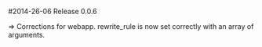 #2014-26-06 Release 0.0.6

=> Corrections for webapp. rewrite_rule is now set correctly with an array of arguments.
